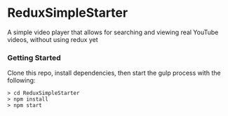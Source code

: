# ReduxSimpleStarter
A simple video player that allows for searching and viewing real YouTube videos, without using redux yet

### Getting Started

Clone this repo, install dependencies, then start the gulp process with the following:

```
> cd ReduxSimpleStarter
> npm install
> npm start
```
